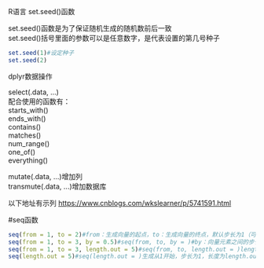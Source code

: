 R语言 set.seed()函数

set.seed()函数是为了保证随机生成的随机数前后一致   
set.seed()括号里面的参数可以是任意数字，是代表设置的第几号种子

```r
set.seed(1)#设定种子
set.seed(2)
```


dplyr数据操作

select(.data, ...)   
配合使用的函数有：   
starts_with()   
ends_with()   
contains()   
matches()   
num_range()   
one_of()   
everything()   

mutate(.data, ...)增加列   
transmute(.data, ...)增加数据库   

以下地址有示列
https://www.cnblogs.com/wkslearner/p/5741591.html   


#seq函数    
```r
seq(from = 1, to = 2)#from：生成向量的起点，to：生成向量的终点，默认步长为1（可修改）
seq(from = 1, to = 3, by = 0.5)#seq(from, to, by = )#by：向量元素之间的步长
seq(from = 1, to = 3, length.out = 5)#seq(from, to, length.out = )length.out：向量中元素数目
seq(length.out = 5)#seq(length.out = )生成从1开始，步长为1，长度为length.out的向量
```
